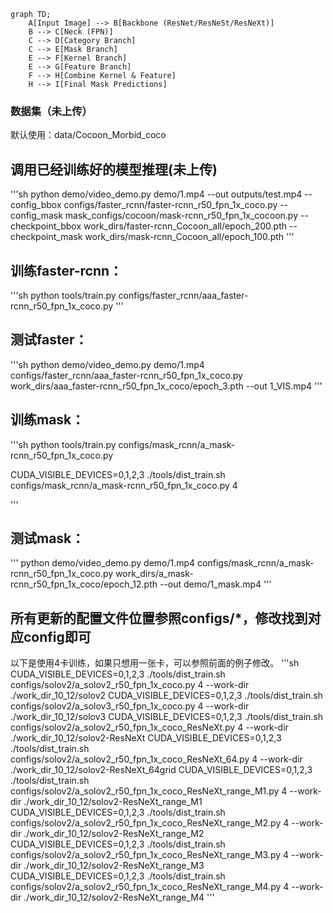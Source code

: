 ```
graph TD;
    A[Input Image] --> B[Backbone (ResNet/ResNeSt/ResNeXt)]
    B --> C[Neck (FPN)]
    C --> D[Category Branch]
    C --> E[Mask Branch]
    E --> F[Kernel Branch]
    E --> G[Feature Branch]
    F --> H[Combine Kernel & Feature]
    H --> I[Final Mask Predictions]
```
### 数据集（未上传）
默认使用：data/Cocoon_Morbid_coco

## 调用已经训练好的模型推理(未上传)
'''sh
python demo/video_demo.py demo/1.mp4 --out outputs/test.mp4 --config_bbox configs/faster_rcnn/faster-rcnn_r50_fpn_1x_coco.py --config_mask mask_configs/cocoon/mask-rcnn_r50_fpn_1x_cocoon.py --checkpoint_bbox work_dirs/faster-rcnn_Cocoon_all/epoch_200.pth --checkpoint_mask work_dirs/mask-rcnn_Cocoon_all/epoch_100.pth
'''

## 训练faster-rcnn：
'''sh
python tools/train.py configs/faster_rcnn/aaa_faster-rcnn_r50_fpn_1x_coco.py
'''



## 测试faster：
'''sh
python demo/video_demo.py demo/1.mp4 configs/faster_rcnn/aaa_faster-rcnn_r50_fpn_1x_coco.py work_dirs/aaa_faster-rcnn_r50_fpn_1x_coco/epoch_3.pth --out 1_VIS.mp4
'''


## 训练mask：
'''sh
python tools/train.py configs/mask_rcnn/a_mask-rcnn_r50_fpn_1x_coco.py

CUDA_VISIBLE_DEVICES=0,1,2,3 ./tools/dist_train.sh configs/mask_rcnn/a_mask-rcnn_r50_fpn_1x_coco.py 4

'''

## 测试mask：
'''
python demo/video_demo.py demo/1.mp4 configs/mask_rcnn/a_mask-rcnn_r50_fpn_1x_coco.py work_dirs/a_mask-rcnn_r50_fpn_1x_coco/epoch_12.pth --out demo/1_mask.mp4
'''

## 所有更新的配置文件位置参照configs/*，修改找到对应config即可
以下是使用4卡训练，如果只想用一张卡，可以参照前面的例子修改。
'''sh
CUDA_VISIBLE_DEVICES=0,1,2,3 ./tools/dist_train.sh configs/solov2/a_solov2_r50_fpn_1x_coco.py    4  --work-dir ./work_dir_10_12/solov2 
CUDA_VISIBLE_DEVICES=0,1,2,3 ./tools/dist_train.sh configs/solov2/a_solov3_r50_fpn_1x_coco.py     4  --work-dir ./work_dir_10_12/solov3
CUDA_VISIBLE_DEVICES=0,1,2,3 ./tools/dist_train.sh configs/solov2/a_solov2_r50_fpn_1x_coco_ResNeXt.py  4 --work-dir ./work_dir_10_12/solov2-ResNeXt
CUDA_VISIBLE_DEVICES=0,1,2,3 ./tools/dist_train.sh configs/solov2/a_solov2_r50_fpn_1x_coco_ResNeXt_64.py 4 --work-dir ./work_dir_10_12/solov2-ResNeXt_64grid
CUDA_VISIBLE_DEVICES=0,1,2,3 ./tools/dist_train.sh configs/solov2/a_solov2_r50_fpn_1x_coco_ResNeXt_range_M1.py 4 --work-dir ./work_dir_10_12/solov2-ResNeXt_range_M1
CUDA_VISIBLE_DEVICES=0,1,2,3 ./tools/dist_train.sh configs/solov2/a_solov2_r50_fpn_1x_coco_ResNeXt_range_M2.py 4 --work-dir ./work_dir_10_12/solov2-ResNeXt_range_M2
CUDA_VISIBLE_DEVICES=0,1,2,3 ./tools/dist_train.sh configs/solov2/a_solov2_r50_fpn_1x_coco_ResNeXt_range_M3.py 4 --work-dir ./work_dir_10_12/solov2-ResNeXt_range_M3
CUDA_VISIBLE_DEVICES=0,1,2,3 ./tools/dist_train.sh configs/solov2/a_solov2_r50_fpn_1x_coco_ResNeXt_range_M4.py 4 --work-dir ./work_dir_10_12/solov2-ResNeXt_range_M4
'''


